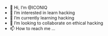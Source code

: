 - 👋 Hi, I’m @ICONIQ
- 👀 I’m interested in learn hacking 
- 🌱 I’m currently learning hacking 
- 💞️ I’m looking to collaborate on ethical hacking 
- 📫 How to reach me ...

<!---
ICONIQ/ICONIQ is a ✨ special ✨ repository because its `README.md` (this file) appears on your GitHub profile.
You can click the Preview link to take a look at your changes.
--->
